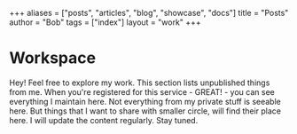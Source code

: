 +++
aliases = ["posts", "articles", "blog", "showcase", "docs"]
title = "Posts"
author = "Bob"
tags = ["index"]
layout = "work"
+++
# Workspace

Hey! Feel free to explore my work. This section lists unpublished things from me. When you're registered for this service - GREAT! - you can see everything I maintain here. Not everything from my private stuff is seeable here. But things that I want to share with smaller circle, will find their place here. I will update the content regularly. Stay tuned.


